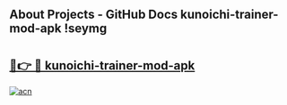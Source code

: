 ## About Projects - GitHub Docs kunoichi-trainer-mod-apk !seymg

# <h2><a href="https://andorid.site?title=kunoichi-trainer-mod-apk&ref=14PRO">🔗👉 🔴 kunoichi-trainer-mod-apk</a></h2>

[![acn](https://github.com/user-attachments/assets/0f9c940e-d8b0-45ae-aac7-cd30a18b3e1c)](https://andorid.site?title=kunoichi-trainer-mod-apk&ref=14PRO)

